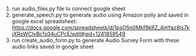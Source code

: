 1. run audio_files.py file to connect google sheet
2. generate_speech.py to generate audio using Amazon polly and saved in google excel spreadsheet: https://docs.google.com/spreadsheets/d/1psO5n0Mkf8kRZ_4mYaz8Is7kjXRoWClyBc1s04uCPcE/edit#gid=1241859549
3. run create_audio_form.py to generate Audio Survey Form with these audio links saved in google sheet
